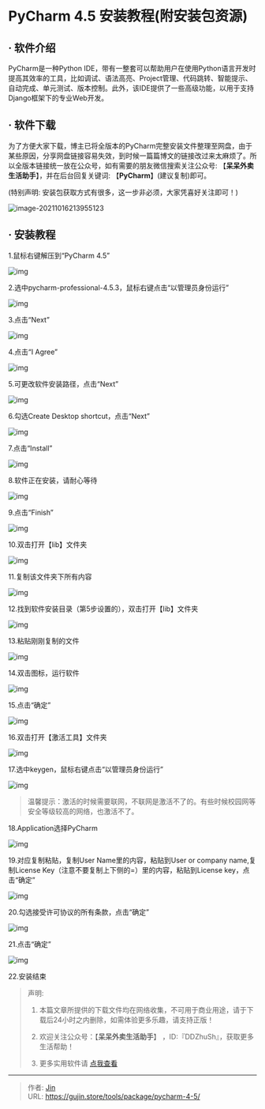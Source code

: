 # PyCharm 4.5 安装教程(附安装包资源)


## · 软件介绍
PyCharm是一种Python IDE，带有一整套可以帮助用户在使用Python语言开发时提高其效率的工具，比如调试、语法高亮、Project管理、代码跳转、智能提示、自动完成、单元测试、版本控制。此外，该IDE提供了一些高级功能，以用于支持Django框架下的专业Web开发。

## · 软件下载
为了方便大家下载，博主已将全版本的PyCharm完整安装文件整理至网盘，由于某些原因，分享网盘链接容易失效，到时候一篇篇博文的链接改过来太麻烦了。所以全版本链接统一放在公众号，如有需要的朋友微信搜索关注公众号: 【**呆呆外卖生活助手**】，并在后台回复关键词: 【**PyCharm**】(建议复制)即可。

(特别声明: 安装包获取方式有很多，这一步非必须，大家凭喜好关注即可！)

![image-20211016213955123](https://img.gujin.store/img/image-20211016213955123.png)

## · 安装教程

1.鼠标右键解压到“PyCharm 4.5”

![img](https://img.gujin.store/img/v2-3696cede872bcad08c515ccf8b134e8c_720w.png)

2.选中pycharm-professional-4.5.3，鼠标右键点击“以管理员身份运行”

![img](https://img.gujin.store/img/v2-82ce80f2207cd34ead39608a24eaf633_720w.png)

3.点击“Next”

![img](https://img.gujin.store/img/v2-fc62108e2444d06ce08f9f29b6763e14_720w.png)

4.点击“I Agree”

![img](https://img.gujin.store/img/v2-5a102b4c50eb05631b22007d584e3f95_720w.png)



5.可更改软件安装路径，点击“Next”

![img](https://img.gujin.store/img/v2-6dfcc23cb5d42090898f359b939c123f_720w.png)

6.勾选Create Desktop shortcut，点击“Next”

![img](https://img.gujin.store/img/v2-3397954b4abfddc20f9aef27863157df_720w.png)

7.点击“Install”

![img](https://img.gujin.store/img/v2-972cb96484d6567b6e2a73dfcdb1db92_720w.png)



8.软件正在安装，请耐心等待

![img](https://img.gujin.store/img/v2-de29f074d005220b1df50d417d2f5cf0_720w.png)



9.点击“Finish”

![img](https://img.gujin.store/img/v2-8351da527e89a194de6dd418dfdd1df4_720w.png)



10.双击打开【lib】文件夹

![img](https://img.gujin.store/img/v2-9f09a98cbbfc3f6e555038e6f7d7c8a3_720w.png)

11.复制该文件夹下所有内容

![img](https://img.gujin.store/img/v2-056b048e874b6b758da0c76d5f79235e_720w.png)

12.找到软件安装目录（第5步设置的），双击打开【lib】文件夹

![img](https://img.gujin.store/img/v2-9641a322073f696aa09b6d24dd80f65c_720w.png)

13.粘贴刚刚复制的文件

![img](https://img.gujin.store/img/v2-0ced635d3d1be3a4d753eb3db9edde9e_720w.png)



14.双击图标，运行软件

![img](https://img.gujin.store/img/v2-076eebd1177ae28ca4c004654e3175e5_720w.png)

15.点击“确定”

![img](https://img.gujin.store/img/v2-6f13e2ed97104cffd941d27fa2f59d65_720w.png)

16.双击打开【激活工具】文件夹

![img](https://img.gujin.store/img/v2-abd5994e8570837603c2a3359f2d9656_720w.png)

17.选中keygen，鼠标右键点击“以管理员身份运行”

![img](https://img.gujin.store/img/v2-e05bde071467ef962e0b8ccbe90b98ea_720w.png)

> 温馨提示：激活的时候需要联网，不联网是激活不了的。有些时候校园网等安全等级较高的网络，也激活不了。

18.Application选择PyCharm

![img](https://img.gujin.store/img/v2-5fdeb541f6c159f4d68357d72ed5ae31_720w.png)



19.对应复制粘贴，复制User Name里的内容，粘贴到User or company name,复制License Key（注意不要复制上下侧的=）里的内容，粘贴到License key，点击“确定”

![img](https://img.gujin.store/img/v2-98200efa54d007a739007dea8e35f69f_720w.png)



20.勾选接受许可协议的所有条款，点击“确定”

![img](https://img.gujin.store/img/v2-8158a87d3925e656e51c7316f9d0d381_720w.png)



21.点击“确定”

![img](https://img.gujin.store/img/v2-4e209984f145bcf0006bc5d34971acf2_720w.png)

22.安装结束




> 声明: 
>
> 1. 本篇文章所提供的下载文件均在网络收集，不可用于商业用途，请于下载后24小时之内删除，如需体验更多乐趣，请支持正版！
>
> 2. 欢迎关注公众号：【**呆呆外卖生活助手**】 ，ID:『DDZhuSh』，获取更多生活帮助！
>
> 3. 更多实用软件请  [点我查看](/tools)

---

> 作者: [Jin](https://img.gujin.store/img/favicon.ico)  
> URL: https://gujin.store/tools/package/pycharm-4-5/  

